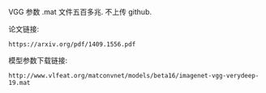 VGG 参数 .mat 文件五百多兆. 
不上传 github. 

论文链接: 
```text
https://arxiv.org/pdf/1409.1556.pdf
```

模型参数下载链接: 
```text
http://www.vlfeat.org/matconvnet/models/beta16/imagenet-vgg-verydeep-19.mat
```